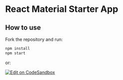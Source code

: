 # React Material Starter App

## How to use

Fork the repository and run:

```sh
npm install
npm start
```

or:

[![Edit on CodeSandbox](https://codesandbox.io/static/img/play-codesandbox.svg)](https://codesandbox.io/s/github/r0zar/react-material-starter/tree/master/)
